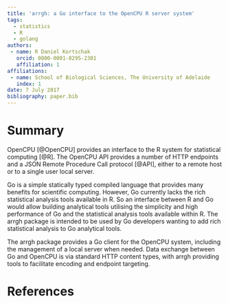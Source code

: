 ```yaml
---
title: 'arrgh: a Go interface to the OpenCPU R server system'
tags:
  - statistics
  - R
  - golang
authors:
 - name: R Daniel Kortschak
   orcid: 0000-0001-8295-2301
   affiliation: 1
affiliations:
 - name: School of Biological Sciences, The University of Adelaide
   index: 1
date: 7 July 2017
bibliography: paper.bib
---
```


# Summary

OpenCPU [@OpenCPU] provides an interface to the R system for statistical computing [@R].
The OpenCPU API provides a number of HTTP endpoints and a JSON Remote Procedure Call protocol [@API], either to a remote host or to a single user local server.

Go is a simple statically typed compiled language that provides many benefits for scientific computing.
However, Go currently lacks the rich statistical analysis tools available in R.
So an interface between R and Go would allow building analytical tools utilising the simplicity and high performance of Go and the statistical analysis tools available within R.
The arrgh package is intended to be used by Go developers wanting to add rich statistical analysis to Go analytical tools.

The arrgh package provides a Go client for the OpenCPU system, including the management of a local server when needed.
Data exchange between Go and OpenCPU is via standard HTTP content types, with arrgh providing tools to facilitate encoding and endpoint targeting.

# References
